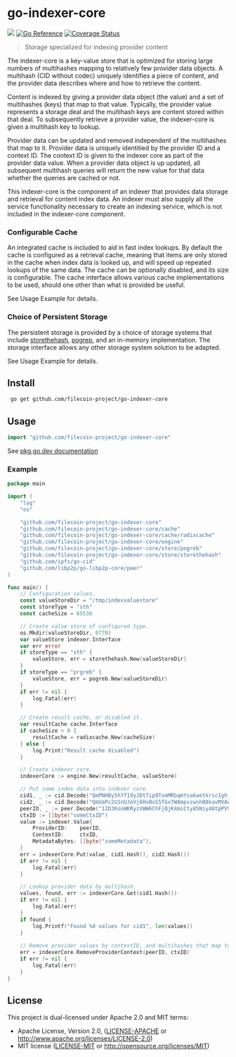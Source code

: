 # go-indexer-core
[![](https://img.shields.io/badge/made%20by-Protocol%20Labs-blue.svg?style=flat-square)](https://protocol.ai)
[![Go Reference](https://pkg.go.dev/badge/github.com/filecoin-project/go-indexer-core.svg)](https://pkg.go.dev/github.com/filecoin-project/go-indexer-core)
[![Coverage Status](https://codecov.io/gh/filecoin-project/go-indexer-core/branch/main/graph/badge.svg)](https://codecov.io/gh/filecoin-project/go-indexer-core/branch/main)
> Storage specialized for indexing provider content

The indexer-core is a key-value store that is optimized for storing large numbers of multihashes mapping to relatively few provider data objects.  A multihash (CID without codec) uniquely identifies a piece of content, and the provider data describes where and how to retrieve the content.

Content is indexed by giving a provider data object (the value) and a set of multihashes (keys) that map to that value. Typically, the provider value represents a storage deal and the multihash keys are content stored within that deal. To subsequently retrieve a provider value, the indexer-core is given a multihash key to lookup.

Provider data can be updated and removed independent of the multihashes that map to it. Provider data is uniquely identitied by the provider ID and a context ID.  The context ID is given to the indexer core as part of the provider data value.  When a provider data object is up updated, all subsequent multihash queries will return the new value for that data whether the queries are cached or not.

This indexer-core is the component of an indexer that provides data storage and retrieval for content index data.  An indexer must also supply all the service functionality necessary to create an indexing service, which is not included in the indexer-core component.

### Configurable Cache
An integrated cache is included to aid in fast index lookups.  By default the cache is configured as a retrieval cache, meaning that items are only stored in the cache when index data is looked up, and will speed up repeated lookups of the same data.  The cache can be optionally disabled, and its size is configurable. The cache interface allows various cache implementations to be used, should one other than what is provided be useful.

See Usage Example for details.

### Choice of Persistent Storage
The persistent storage is provided by a choice of storage systems that include [storethehash](https://github.com/ipld/go-storethehash), [pogrep](https://github.com/akrylysov/pogreb#readme), and an in-memory implementation.  The storage interface allows any other storage system solution to be adapted.

See Usage Example for details.

## Install
```sh
 go get github.com/filecoin-project/go-indexer-core
 ```
 
 ## Usage
 ```go
 import "github.com/filecoin-project/go-indexer-core"
```

See [pkg.go.dev documentation](https://pkg.go.dev/github.com/filecoin-project/go-indexer-core)

### Example
```go
package main

import (
	"log"
	"os"

	"github.com/filecoin-project/go-indexer-core"
	"github.com/filecoin-project/go-indexer-core/cache"
	"github.com/filecoin-project/go-indexer-core/cache/radixcache"
	"github.com/filecoin-project/go-indexer-core/engine"
	"github.com/filecoin-project/go-indexer-core/store/pogreb"
	"github.com/filecoin-project/go-indexer-core/store/storethehash"
	"github.com/ipfs/go-cid"
	"github.com/libp2p/go-libp2p-core/peer"
)

func main() {
	// Configuration values.
	const valueStoreDir = "/tmp/indexvaluestore"
	const storeType = "sth"
	const cacheSize = 65536

	// Create value store of configured type.
	os.Mkdir(valueStoreDir, 0770)
	var valueStore indexer.Interface
	var err error
	if storeType == "sth" {
		valueStore, err = storethehash.New(valueStoreDir)
	}
	if storeType == "prgreb" {
		valueStore, err = pogreb.New(valueStoreDir)
	}
	if err != nil {
		log.Fatal(err)
	}

	// Create result cache, or disabled it.
	var resultCache cache.Interface
	if cacheSize > 0 {
		resultCache = radixcache.New(cacheSize)
	} else {
		log.Print("Result cache disabled")
	}

	// Create indexer core.
	indexerCore := engine.New(resultCache, valueStore)

	// Put some index data into indexer core.
	cid1, _ := cid.Decode("QmPNHBy5h7f19yJDt7ip9TvmMRbqmYsa6aetkrsc1ghjLB")
	cid2, _ := cid.Decode("QmUaPc2U1nUJeVj6HxBxS5fGxTWAmpvzwnhB8kavMVAotE")
	peerID, _ := peer.Decode("12D3KooWKRyzVWW6ChFjQjK4miCty85Niy48tpPV95XdKu1BcvMA")
	ctxID := []byte("someCtxID")
	value := indexer.Value{
		ProviderID:    peerID,
		ContextID:     ctxID,
		MetadataBytes: []byte("someMetadata"),
	}
	err = indexerCore.Put(value, cid1.Hash(), cid2.Hash())
	if err != nil {
		log.Fatal(err)
	}

	// Lookup provider data by multihash.
	values, found, err := indexerCore.Get(cid1.Hash())
	if err != nil {
		log.Fatal(err)
	}
	if found {
		log.Printf("Found %d values for cid1", len(values))
	}
	
	// Remove provider values by contextID, and multihashes that map to them.
	err = indexerCore.RemoveProviderContext(peerID, ctxID)
	if err != nil {
		log.Fatal(err)                                                                                                                   
	}
}
```

## License
This project is dual-licensed under Apache 2.0 and MIT terms:

- Apache License, Version 2.0, ([LICENSE-APACHE](LICENSE-APACHE) or http://www.apache.org/licenses/LICENSE-2.0)
- MIT license ([LICENSE-MIT](LICENSE-MIT) or http://opensource.org/licenses/MIT)
